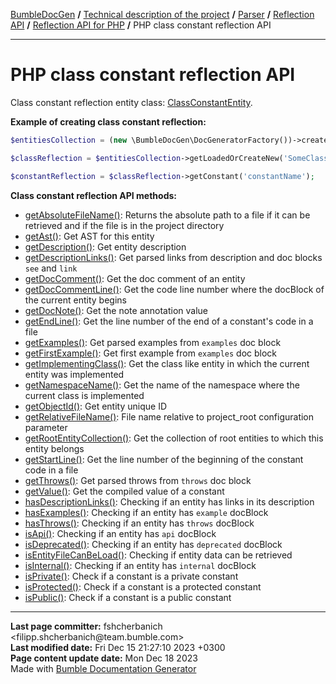<embed> <a href="/docs/README.md">BumbleDocGen</a> <b>/</b> <a href="/docs/tech/readme.md">Technical description of the project</a> <b>/</b> <a href="/docs/tech/2.parser/readme.md">Parser</a> <b>/</b> <a href="/docs/tech/2.parser/reflectionApi/readme.md">Reflection API</a> <b>/</b> <a href="/docs/tech/2.parser/reflectionApi/php/readme.md">Reflection API for PHP</a> <b>/</b> PHP class constant reflection API<hr> </embed>

<embed> <h1>PHP class constant reflection API</h1> </embed>

Class constant reflection entity class: <a href="/docs/tech/2.parser/reflectionApi/php/classes/ClassConstantEntity.md">ClassConstantEntity</a>.

**Example of creating class constant reflection:**

```php
$entitiesCollection = (new \BumbleDocGen\DocGeneratorFactory())->createRootEntitiesCollection($reflectionApiConfig);

$classReflection = $entitiesCollection->getLoadedOrCreateNew('SomeClassName');

$constantReflection = $classReflection->getConstant('constantName');
```

**Class constant reflection API methods:**

- [getAbsoluteFileName()](/docs/tech/2.parser/reflectionApi/php/classes/ClassConstantEntity.md#mgetabsolutefilename): Returns the absolute path to a file if it can be retrieved and if the file is in the project directory
- [getAst()](/docs/tech/2.parser/reflectionApi/php/classes/ClassConstantEntity.md#mgetast): Get AST for this entity
- [getDescription()](/docs/tech/2.parser/reflectionApi/php/classes/ClassConstantEntity.md#mgetdescription): Get entity description
- [getDescriptionLinks()](/docs/tech/2.parser/reflectionApi/php/classes/ClassConstantEntity.md#mgetdescriptionlinks): Get parsed links from description and doc blocks `see` and `link`
- [getDocComment()](/docs/tech/2.parser/reflectionApi/php/classes/ClassConstantEntity.md#mgetdoccomment): Get the doc comment of an entity
- [getDocCommentLine()](/docs/tech/2.parser/reflectionApi/php/classes/ClassConstantEntity.md#mgetdoccommentline): Get the code line number where the docBlock of the current entity begins
- [getDocNote()](/docs/tech/2.parser/reflectionApi/php/classes/ClassConstantEntity.md#mgetdocnote): Get the note annotation value
- [getEndLine()](/docs/tech/2.parser/reflectionApi/php/classes/ClassConstantEntity.md#mgetendline): Get the line number of the end of a constant&#039;s code in a file
- [getExamples()](/docs/tech/2.parser/reflectionApi/php/classes/ClassConstantEntity.md#mgetexamples): Get parsed examples from `examples` doc block
- [getFirstExample()](/docs/tech/2.parser/reflectionApi/php/classes/ClassConstantEntity.md#mgetfirstexample): Get first example from `examples` doc block
- [getImplementingClass()](/docs/tech/2.parser/reflectionApi/php/classes/ClassConstantEntity.md#mgetimplementingclass): Get the class like entity in which the current entity was implemented
- [getNamespaceName()](/docs/tech/2.parser/reflectionApi/php/classes/ClassConstantEntity.md#mgetnamespacename): Get the name of the namespace where the current class is implemented
- [getObjectId()](/docs/tech/2.parser/reflectionApi/php/classes/ClassConstantEntity.md#mgetobjectid): Get entity unique ID
- [getRelativeFileName()](/docs/tech/2.parser/reflectionApi/php/classes/ClassConstantEntity.md#mgetrelativefilename): File name relative to project_root configuration parameter
- [getRootEntityCollection()](/docs/tech/2.parser/reflectionApi/php/classes/ClassConstantEntity.md#mgetrootentitycollection): Get the collection of root entities to which this entity belongs
- [getStartLine()](/docs/tech/2.parser/reflectionApi/php/classes/ClassConstantEntity.md#mgetstartline): Get the line number of the beginning of the constant code in a file
- [getThrows()](/docs/tech/2.parser/reflectionApi/php/classes/ClassConstantEntity.md#mgetthrows): Get parsed throws from `throws` doc block
- [getValue()](/docs/tech/2.parser/reflectionApi/php/classes/ClassConstantEntity.md#mgetvalue): Get the compiled value of a constant
- [hasDescriptionLinks()](/docs/tech/2.parser/reflectionApi/php/classes/ClassConstantEntity.md#mhasdescriptionlinks): Checking if an entity has links in its description
- [hasExamples()](/docs/tech/2.parser/reflectionApi/php/classes/ClassConstantEntity.md#mhasexamples): Checking if an entity has `example` docBlock
- [hasThrows()](/docs/tech/2.parser/reflectionApi/php/classes/ClassConstantEntity.md#mhasthrows): Checking if an entity has `throws` docBlock
- [isApi()](/docs/tech/2.parser/reflectionApi/php/classes/ClassConstantEntity.md#misapi): Checking if an entity has `api` docBlock
- [isDeprecated()](/docs/tech/2.parser/reflectionApi/php/classes/ClassConstantEntity.md#misdeprecated): Checking if an entity has `deprecated` docBlock
- [isEntityFileCanBeLoad()](/docs/tech/2.parser/reflectionApi/php/classes/ClassConstantEntity.md#misentityfilecanbeload): Checking if entity data can be retrieved
- [isInternal()](/docs/tech/2.parser/reflectionApi/php/classes/ClassConstantEntity.md#misinternal): Checking if an entity has `internal` docBlock
- [isPrivate()](/docs/tech/2.parser/reflectionApi/php/classes/ClassConstantEntity.md#misprivate): Check if a constant is a private constant
- [isProtected()](/docs/tech/2.parser/reflectionApi/php/classes/ClassConstantEntity.md#misprotected): Check if a constant is a protected constant
- [isPublic()](/docs/tech/2.parser/reflectionApi/php/classes/ClassConstantEntity.md#mispublic): Check if a constant is a public constant

<div id='page_committer_info'>
<hr>
<b>Last page committer:</b> fshcherbanich &lt;filipp.shcherbanich@team.bumble.com&gt;<br><b>Last modified date:</b>   Fri Dec 15 21:27:10 2023 +0300<br><b>Page content update date:</b> Mon Dec 18 2023<br>Made with <a href='https://github.com/bumble-tech/bumble-doc-gen/blob/master/docs/README.md'>Bumble Documentation Generator</a></div>